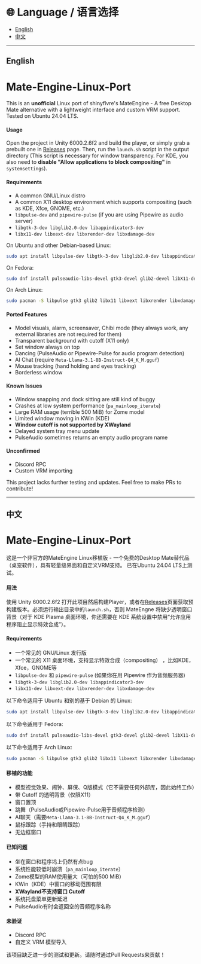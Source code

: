 # 🌐 Language / 语言选择
- [English](#English)
- [中文](#中文)

---

## English

# Mate-Engine-Linux-Port
This is an **unofficial** Linux port of shinyflvre's MateEngine - A free Desktop Mate alternative with a lightweight interface and custom VRM support.
Tested on Ubuntu 24.04 LTS.

#### Usage
Open the project in Unity 6000.2.6f2 and build the player, or simply grab a prebuilt one in [Releases](https://github.com/Marksonthegamer/Mate-Engine-Linux-Port/releases/) page. Then, run the `launch.sh` script in the output directory (This script is necessary for window transparency. For KDE, you also need to **disable "Allow applications to block compositing"** in `systemsettings`).

#### Requirements
- A common GNU/Linux distro
- A common X11 desktop environment which supports compositing (such as KDE, Xfce, GNOME, etc.)
- `libpulse-dev` and `pipewire-pulse` (if you are using Pipewire as audio server)
- `libgtk-3-dev libglib2.0-dev libappindicator3-dev`
- `libx11-dev libxext-dev libxrender-dev libxdamage-dev`

On Ubuntu and other Debian-based Linux:
```bash
sudo apt install libpulse-dev libgtk-3-dev libglib2.0-dev libappindicator3-dev libx11-dev libxext-dev libxrender-dev libxdamage-dev
```
On Fedora:
```bash
sudo dnf install pulseaudio-libs-devel gtk3-devel glib2-devel libX11-devel libXext-devel libXrender-devel libXdamage-devel libappindicator-gtk3
```
On Arch Linux:
```bash
sudo pacman -S libpulse gtk3 glib2 libx11 libxext libxrender libxdamage libappindicator-gtk3
```

#### Ported Features
- Model visuals, alarm, screensaver, Chibi mode (they always work, any external libraries are not required for them)
- Transparent background with cutoff (X11 only)
- Set window always on top
- Dancing (PulseAudio or Pipewire-Pulse for audio program detection)
- AI Chat (require `Meta-Llama-3.1-8B-Instruct-Q4_K_M.gguf`)
- Mouse tracking (hand holding and eyes tracking)
- Borderless window

#### Known Issues
- Window snapping and dock sitting are still kind of buggy
- Crashes at low system performance (`pa_mainloop_iterate`)
- Large RAM usage (terrible 500 MiB) for Zome model
- Limited window moving in KWin (KDE)
- **Window cutoff is not supported by XWayland**
- Delayed system tray menu update
- PulseAudio sometimes returns an empty audio program name

#### Unconfirmed
- Discord RPC
- Custom VRM importing

This project lacks further testing and updates. Feel free to make PRs to contribute!

---

## 中文

# Mate-Engine-Linux-Port
这是一个非官方的MateEngine Linux移植版 - 一个免费的Desktop Mate替代品（桌宠软件），具有轻量级界面和自定义VRM支持。
已在Ubuntu 24.04 LTS上测试。

#### 用法
使用 Unity 6000.2.6f2 打开此项目然后构建Player，或者在[Releases](https://github.com/Marksonthegamer/Mate-Engine-Linux-Port/releases/)页面获取预构建版本。必须运行输出目录中的`launch.sh`，否则 MateEngne 将缺少透明窗口背景（对于 KDE Plasma 桌面环境，你还需要在 KDE 系统设置中禁用“允许应用程序阻止显示特效合成”）。

#### Requirements
- 一个常见的 GNU/Linux 发行版
- 一个常见的 X11 桌面环境，支持显示特效合成（compositing） ，比如KDE，Xfce，GNOME等
- `libpulse-dev` 和 `pipewire-pulse` (如果你在用 Pipewire 作为音频服务器)
- `libgtk-3-dev libglib2.0-dev libappindicator3-dev`
- `libx11-dev libxext-dev libxrender-dev libxdamage-dev`

以下命令适用于 Ubuntu 和别的基于 Debian 的 Linux:
```bash
sudo apt install libpulse-dev libgtk-3-dev libglib2.0-dev libappindicator3-dev libx11-dev libxext-dev libxrender-dev libxdamage-dev
```
以下命令适用于 Fedora:
```bash
sudo dnf install pulseaudio-libs-devel gtk3-devel glib2-devel libX11-devel libXext-devel libXrender-devel libXdamage-devel libappindicator-gtk3
```
以下命令适用于 Arch Linux:
```bash
sudo pacman -S libpulse gtk3 glib2 libx11 libxext libxrender libxdamage libappindicator-gtk3
```

#### 移植的功能
- 模型视觉效果、闹钟、屏保、Q版模式（它不需要任何外部库，因此始终工作）
- 带 Cutoff 的透明背景（仅限X11）
- 窗口置顶
- 跳舞（PulseAudio或Pipewire-Pulse用于音频程序检测）
- AI聊天（需要`Meta-Llama-3.1-8B-Instruct-Q4_K_M.gguf`）
- 鼠标跟踪（手持和眼睛跟踪）
- 无边框窗口

#### 已知问题
- 坐在窗口和程序坞上仍然有点bug
- 系统性能较低时崩溃（`pa_mainloop_iterate`）
- Zome模型的RAM使用量大（可怕的500 MiB）
- KWin（KDE）中窗口的移动范围有限
- **XWayland不支持窗口 Cutoff**
- 系统托盘菜单更新延迟
- PulseAudio有时会返回空的音频程序名称

#### 未验证
- Discord RPC
- 自定义 VRM 模型导入

该项目缺乏进一步的测试和更新。请随时通过Pull Requests来贡献！
